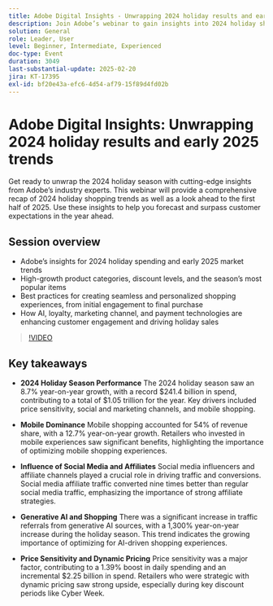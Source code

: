 ```yaml
---
title: Adobe Digital Insights - Unwrapping 2024 holiday results and early 2025 trends
description: Join Adobe’s webinar to gain insights into 2024 holiday shopping trends and early 2025 market forecasts, explore high-growth product categories, and learn best practices for creating personalized shopping experiences using AI and advanced technologies.
solution: General
role: Leader, User
level: Beginner, Intermediate, Experienced
doc-type: Event
duration: 3049
last-substantial-update: 2025-02-20
jira: KT-17395
exl-id: bf20e43a-efc6-4d54-af79-15f89d4fd02b
---
```

# Adobe Digital Insights: Unwrapping 2024 holiday results and early 2025 trends

Get ready to unwrap the 2024 holiday season with cutting-edge insights from Adobe’s industry experts. This webinar will provide a comprehensive recap of 2024 holiday shopping trends as well as a look ahead to the first half of 2025.  Use these insights to help you forecast and surpass customer expectations in the year ahead. 

## Session overview

* Adobe’s insights for 2024 holiday spending and early 2025 market trends 
* High-growth product categories, discount levels, and the season’s most popular items 
* Best practices for creating seamless and personalized shopping experiences, from initial engagement to final purchase 
* How AI, loyalty, marketing channel, and payment technologies are enhancing customer engagement and driving holiday sales

>[!VIDEO](https://video.tv.adobe.com/v/3446271/?learn=on&enablevpops)

## Key takeaways

* **2024 Holiday Season Performance** The 2024 holiday season saw an 8.7% year-on-year growth, with a record $241.4 billion in spend, contributing to a total of $1.05 trillion for the year. Key drivers included price sensitivity, social and marketing channels, and mobile shopping.

* **Mobile Dominance** Mobile shopping accounted for 54% of revenue share, with a 12.7% year-on-year growth. Retailers who invested in mobile experiences saw significant benefits, highlighting the importance of optimizing mobile shopping experiences.

* **Influence of Social Media and Affiliates** Social media influencers and affiliate channels played a crucial role in driving traffic and conversions. Social media affiliate traffic converted nine times better than regular social media traffic, emphasizing the importance of strong affiliate strategies.

* **Generative AI and Shopping** There was a significant increase in traffic referrals from generative AI sources, with a 1,300% year-on-year increase during the holiday season. This trend indicates the growing importance of optimizing for AI-driven shopping experiences.

* **Price Sensitivity and Dynamic Pricing** Price sensitivity was a major factor, contributing to a 1.39% boost in daily spending and an incremental $2.25 billion in spend. Retailers who were strategic with dynamic pricing saw strong upside, especially during key discount periods like Cyber Week.
